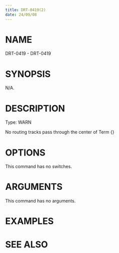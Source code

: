 ```yaml
---
title: DRT-0419(2)
date: 24/09/08
---
```


# NAME

DRT-0419 - DRT-0419

# SYNOPSIS

N/A.

# DESCRIPTION

Type: WARN

No routing tracks pass through the center of Term {}

# OPTIONS

This command has no switches.

# ARGUMENTS

This command has no arguments.

# EXAMPLES

# SEE ALSO
